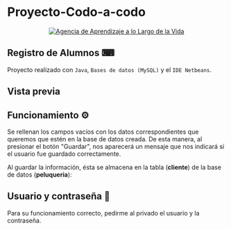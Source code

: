 # Proyecto-Codo-a-codo
<div align="center"> <a href="https://agenciadeaprendizaje.bue.edu.ar/" title="Agencia de Aprendizaje a lo Largo de la Vida - "> <img src="https://agenciadeaprendizaje.bue.edu.ar/wp-content/uploads/2020/11/logos-header.png" alt="Agencia de Aprendizaje a lo Largo de la Vida" data-retina="https://agenciadeaprendizaje.bue.edu.ar/wp-content/uploads/2020/11/logos-header.png"> </a>
</div>

## Registro de Alumnos ⌨
Proyecto realizado con ```Java```, ```Bases de datos (MySQL)``` y el ```IDE Netbeans```.  

## Vista previa



## Funcionamiento ⚙️
Se rellenan los campos vacíos con los datos correspondientes que queremos que estén en la base de datos creada. De esta manera, al presionar el botón "Guardar", nos aparecerá un mensaje que nos indicará si el usuario fue guardado correctamente. 


Al guardar la información, ésta se almacena en la tabla (**cliente**) de la base de datos (**peluqueria**):




## Usuario y contraseña 🔑

Para su funcionamiento correcto, pedirme al privado el usuario y la contraseña.
